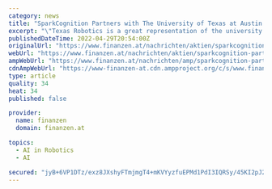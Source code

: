 ```yaml
---
category: news
title: "SparkCognition Partners with The University of Texas at Austin to Advance Artificial Intelligence (AI) and Rob"
excerpt: "\"Texas Robotics is a great representation of the university's dedication to innovation in robotics and the use of artificial intelligence to fuel industrial change,\" said Prof. Bruce Porter, Chief Science Officer at SparkCognition and two-time Chair of UT ..."
publishedDateTime: 2022-04-29T20:54:00Z
originalUrl: "https://www.finanzen.at/nachrichten/aktien/sparkcognition-partners-with-the-university-of-texas-at-austin-to-advance-artificial-intelligence-ai-and-rob-1031396992"
webUrl: "https://www.finanzen.at/nachrichten/aktien/sparkcognition-partners-with-the-university-of-texas-at-austin-to-advance-artificial-intelligence-ai-and-rob-1031396992"
ampWebUrl: "https://www.finanzen.at/nachrichten/amp/sparkcognition-partners-with-the-university-of-texas-at-austin-to-advance-artificial-intelligence-ai-and-rob-1031396992"
cdnAmpWebUrl: "https://www-finanzen-at.cdn.ampproject.org/c/s/www.finanzen.at/nachrichten/amp/sparkcognition-partners-with-the-university-of-texas-at-austin-to-advance-artificial-intelligence-ai-and-rob-1031396992"
type: article
quality: 34
heat: 34
published: false

provider:
  name: finanzen
  domain: finanzen.at

topics:
  - AI in Robotics
  - AI

secured: "jyB+6VP1DTz/exz8JXshyFTmjmgT4+mKVYyzfuEPMd1PdI3IQRSy/45KI2pJ28iUCHtIMU5Izeq0leQjtlZqNYqtXd/v8vffFJ0WZhwXg8qXiIo+qyWQQjoc2wTbHQcb8C09pHFfCqF4vMCp9PwMubNXEbnzTVV9IDq5tJeaQHDBIk4mfMkHIWl12/k2FFQttqnPEtY8QfymFDLPkMUfwh+HS8uK1un7RDo4WiC0USw+rsUSRq8V91GJAQs2J2rltPmL7AV+9C/y5BHl1IdVdCvjNrtEC0AOAvg9MKDDAzK2uhrMBJJqIYGc7/hKMXT882h+MGhb6VloTN9emrSNmDufwBuwPbLwKn6IpILZ8Mo=;BKCtxytr0jFeKno79X48Kg=="
---
```


